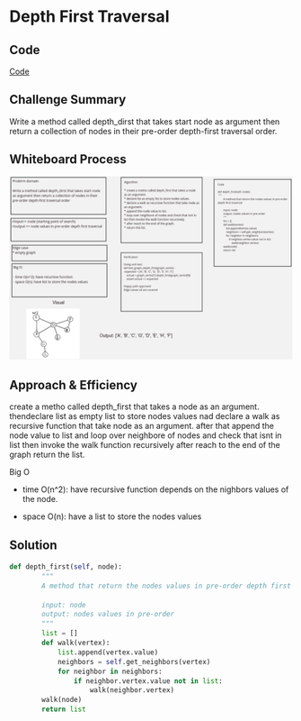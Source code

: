 # Depth First Traversal

## Code

[Code](graph_depth_first.py)

## Challenge Summary

Write a method called depth_dirst that takes start node as argument then return a collection of nodes in their pre-order depth-first traversal order.

## Whiteboard Process

![whiteboard image](graph-depth-first.png)

## Approach & Efficiency

create a metho called depth_first that takes a node as an argument. thendeclare list as empty list to store nodes values nad declare a walk as recursive function that take node as an argument. after that append the node value to list and loop over neighbore of nodes and check that isnt in list then invoke the walk function recursively after reach to the end of the graph return the list.

Big O

- time O(n^2): have recursive function depends on the nighbors values of the node.

- space O(n): have a list to store the nodes values

## Solution

```python
def depth_first(self, node):
        """
        A method that return the nodes values in pre-order depth first traversal

        input: node
        output: nodes values in pre-order
        """
        list = []
        def walk(vertex):
            list.append(vertex.value)
            neighbors = self.get_neighbors(vertex)
            for neighbor in neighbors:
                if neighbor.vertex.value not in list:
                    walk(neighbor.vertex)
        walk(node)
        return list
```
